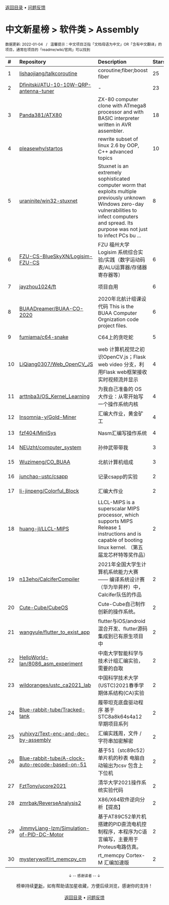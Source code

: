 <a href="https://github.com/GrowingGit/GitHub-Chinese-Top-Charts#github中文排行榜">返回目录</a> • <a href="/content/docs/feedback.md">问题反馈</a>

# 中文新星榜 > 软件类 > Assembly
<sub>数据更新: 2022-01-04&nbsp;&nbsp;&nbsp;/&nbsp;&nbsp;&nbsp;温馨提示：中文项目泛指「文档母语为中文」OR「含有中文翻译」的项目，通常在项目的「readme/wiki/官网」可以找到</sub>

|#|Repository|Description|Stars|Updated|Created|
|:-|:-|:-|:-|:-|:-|
|1|[lishaojiang/talkcoroutine](https://github.com/lishaojiang/talkcoroutine)|coroutine;fiber;boost fiber|25|2021-08-03|2021-04-18|
|2|[Dfinitski/ATU-10-10W-QRP-antenna-tuner](https://github.com/Dfinitski/ATU-10-10W-QRP-antenna-tuner)|-|23|2021-12-09|2021-05-06|
|3|[Panda381/ATX80](https://github.com/Panda381/ATX80)|ZX-80 computer clone with ATmega8 processor and with BASIC interpreter written in AVR assembler.|18|2021-12-15|2021-12-15|
|4|[pleasewhy/startos](https://github.com/pleasewhy/startos)|rewrite subset of linux 2.6 by OOP, C++ advanced topics|10|2021-07-22|2021-05-26|
|5|[uraninite/win32-stuxnet](https://github.com/uraninite/win32-stuxnet)|Stuxnet is an extremely sophisticated computer worm that exploits multiple previously unknown Windows zero-day vulnerabilities to infect computers and spread. Its purpose was not just to infect PCs bu ...|8|2021-09-01|2021-03-16|
|6|[FZU-CS-BlueSkyXN/Logisim-FZU-CS](https://github.com/FZU-CS-BlueSkyXN/Logisim-FZU-CS)|FZU 福州大学 Logisim 系统综合实验/实践（数字运动码表/ALU运算器/存储器寄存器等）|6|2021-06-27|2021-05-09|
|7|[jayzhou1024/ft](https://github.com/jayzhou1024/ft)|项目自用|6|2021-09-30|2021-03-27|
|8|[BUAADreamer/BUAA-CO-2020](https://github.com/BUAADreamer/BUAA-CO-2020)|2020年北航计组课设代码 This is the BUAA Computer Orgnization code project files.|6|2021-11-27|2021-02-04|
|9|[fumiama/c64-snake](https://github.com/fumiama/c64-snake)|C64上的贪吃蛇|5|2021-10-18|2021-03-30|
|10|[LiQiang0307/Web_OpenCV_JS](https://github.com/LiQiang0307/Web_OpenCV_JS)|web 计算机视觉之初识OpenCV.js；Flask web  video 分支，利用Flask web框架接收实时视频流并显示|4|2022-01-03|2021-07-06|
|11|[arttnba3/OS_Kernel_Learning](https://github.com/arttnba3/OS_Kernel_Learning)|为我自己准备的 OS 大作业：从零开始写一个操作系统内核|4|2021-06-08|2021-06-05|
|12|[Insomnia-y/Gold-Miner](https://github.com/Insomnia-y/Gold-Miner)|汇编大作业，黄金矿工|4|2021-06-17|2021-06-01|
|13|[fzf404/MiniSys](https://github.com/fzf404/MiniSys)|Nasm汇编写操作系统|4|2021-09-23|2021-01-06|
|14|[NEUzht/computer_system](https://github.com/NEUzht/computer_system)|孙仲武带带我|3|2021-12-20|2021-11-20|
|15|[Wuzimeng/CO_BUAA](https://github.com/Wuzimeng/CO_BUAA)|北航计算机组成|3|2021-09-22|2021-01-18|
|16|[junchao-ustc/csapp](https://github.com/junchao-ustc/csapp)|记录csapp的实验|2|2021-10-30|2021-10-16|
|17|[li-jinpeng/Colorful_Block](https://github.com/li-jinpeng/Colorful_Block)|汇编大作业|2|2021-11-10|2021-10-13|
|18|[huang-jl/LLCL-MIPS](https://github.com/huang-jl/LLCL-MIPS)|LLCL-MIPS is a superscalar MIPS processor, which supports MIPS Release 1 instructions and is capable of booting linux kernel. （第五届龙芯杯特等奖作品）|2|2021-09-25|2021-09-23|
|19|[n13eho/CalciferCompiler](https://github.com/n13eho/CalciferCompiler)|2021年全国大学生计算机系统能力大赛—— 编译系统设计赛（华为毕昇杯）中，Calcifer队伍的作品|2|2021-11-21|2021-09-09|
|20|[Cute-Cube/CubeOS](https://github.com/Cute-Cube/CubeOS)|Cute-Cube自己制作创新的操作系统。|2|2021-08-18|2021-07-27|
|21|[wangyule/flutter_to_exist_app](https://github.com/wangyule/flutter_to_exist_app)|flutter与iOS/android混合开发、flutter源码集成到已有原生项目中|2|2021-07-16|2021-07-11|
|22|[HelloWorld-Ian/8086_asm_experiment](https://github.com/HelloWorld-Ian/8086_asm_experiment)|中南大学智能科学与技术计组汇编实验，需要的自取|2|2021-07-10|2021-07-09|
|23|[wildoranges/ustc_ca2021_lab](https://github.com/wildoranges/ustc_ca2021_lab)|中国科学技术大学(USTC)2021春季学期体系结构(CA)实验|2|2021-07-05|2021-07-05|
|24|[Blue-rabbit-tube/Tracked-tank](https://github.com/Blue-rabbit-tube/Tracked-tank)|履带坦克底盘驱动程序  基于STC8a8k64s4a12  早期项目系列|2|2021-06-29|2021-06-29|
|25|[yuhixyz/Text-enc-and-dec-by-assembly](https://github.com/yuhixyz/Text-enc-and-dec-by-assembly)|汇编实践周，文件 / 字符串加密解密|2|2021-06-23|2021-06-15|
|26|[Blue-rabbit-tube/A-clock-auto-recode-based-on-51](https://github.com/Blue-rabbit-tube/A-clock-auto-recode-based-on-51)|基于51（stc89c52）单片机的秒表   电脑自动输出为csv   包含上下位机|2|2021-06-07|2021-06-07|
|27|[FztTony/ucore2021](https://github.com/FztTony/ucore2021)|清华大学2021操作系统实验代码|2|2021-06-05|2021-06-05|
|28|[zmrbak/ReverseAnalysis2](https://github.com/zmrbak/ReverseAnalysis2)|X86/X64软件逆向分析【提高】|2|2021-08-25|2021-05-16|
|29|[JimmyLiang-lzm/Simulation-of-PID-DC-Motor](https://github.com/JimmyLiang-lzm/Simulation-of-PID-DC-Motor)|基于AT89C52单片机搭建的PID直流电机控制程序，本程序为C语言编写，主要用于Proteus电路仿真。|2|2021-08-30|2021-01-31|
|30|[mysterywolf/rt_memcpy_cm](https://github.com/mysterywolf/rt_memcpy_cm)|rt_memcpy Cortex-M 汇编加速版|2|2021-12-08|2021-01-22|

<div align="center">
    <p><sub>↓ -- 感谢读者 -- ↓</sub></p>
    榜单持续<a href="/content/docs/milestone.md">更新</a>，如有帮助请加星收藏，方便后续浏览，感谢你的支持！
</div>

<br/>

<div align="center"><a href="https://github.com/GrowingGit/GitHub-Chinese-Top-Charts#github中文排行榜">返回目录</a> • <a href="/content/docs/feedback.md">问题反馈</a></div>
